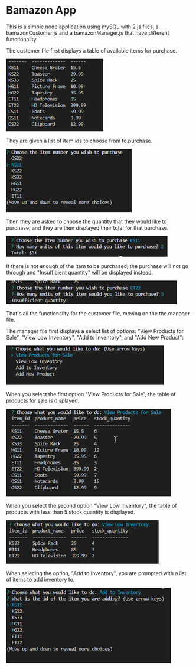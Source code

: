 # Bamazon App

This is a simple node application using mySQL with 2 js files, a bamazonCustomer.js and a bamazonManager.js that have different functionality.

The customer file first displays a table of available items for purchase.

![customer product table image](images/customer_table.png)

They are given a list of item ids to choose from to purchase.

![customer options image](images/customer_option1.png)

Then they are asked to choose the quantity that they would like to purchase, and they are then displayed their total for that purchase.

![customer option and result image](images/customer_option2.png)

If there is not enough of the item to be purchased, the purchase will not go through and "Insufficient quantity" will be displayed instead.

![customer insufficient quantity image](images/customer_insufficient.png)

That's all the functionality for the customer file, moving on the the manager file.

The manager file first displays a select list of options: "View Products for Sale", "View Low Inventory", "Add to Inventory", and "Add New Product":

![manager first options](images/manager_main.png)

When you select the first option "View Products for Sale", the table of products for sale is displayed.

![manager view products](images/manager_view.png)

When you select the second option "View Low Inventory", the table of products with less than 5 stock quantity is displayed.

![manager view low inventory](images/manager_viewlow.png)


When selecing the option, "Add to Inventory", you are prompted with a list of items to add inventory to.

![manager add to inventory option](images/manager_addMore.png)
